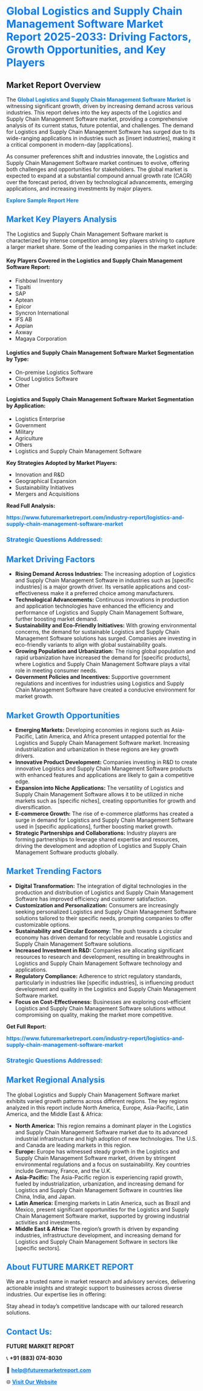 <h1 style="color: #007BFF;">Global Logistics and Supply Chain Management Software Market Report 2025-2033: Driving Factors, Growth Opportunities, and Key Players</h1>

<section id="overview">
<h2>Market Report Overview</h2>
<p>The <a href="https://www.futuremarketreport.com/industry-report/logistics-and-supply-chain-management-software-market" style="color: #007BFF; text-decoration: none;"><strong>Global Logistics and Supply Chain Management Software Market</strong></a> is witnessing significant growth, driven by increasing demand across various industries. This report delves into the key aspects of the Logistics and Supply Chain Management Software market, providing a comprehensive analysis of its current status, future potential, and challenges. The demand for Logistics and Supply Chain Management Software has surged due to its wide-ranging applications in industries such as [insert industries], making it a critical component in modern-day [applications].</p>
<p>As consumer preferences shift and industries innovate, the Logistics and Supply Chain Management Software market continues to evolve, offering both challenges and opportunities for stakeholders. The global market is expected to expand at a substantial compound annual growth rate (CAGR) over the forecast period, driven by technological advancements, emerging applications, and increasing investments by major players.</p>
</section>

<section id="overview">
<p><a href="https://www.futuremarketreport.com/request-sample/reportId=111999" style="color: #007BFF; text-decoration: none;"><strong>Explore Sample Report Here</strong></a></p>
</section>

<section id="key-players">
<h2 style="color: #007BFF;">Market Key Players Analysis</h2>
<p>The Logistics and Supply Chain Management Software market is characterized by intense competition among key players striving to capture a larger market share. Some of the leading companies in the market include:</p>
<h4>Key Players Covered in the Logistics and Supply Chain Management Software Report:</h4>
<ul><li>Fishbowl Inventory</li><li>Tipalti</li><li>SAP</li><li>Aptean</li><li>Epicor</li><li>Syncron International</li><li>IFS AB</li><li>Appian</li><li>Axway</li><li>Magaya Corporation</li></ul>
<h4>Logistics and Supply Chain Management Software Market Segmentation by Type:</h4>
<ul><li>On-premise Logistics Software</li><li>Cloud Logistics Software</li><li>Other</li></ul>

<h4>Logistics and Supply Chain Management Software Market Segmentation by Application:</h4>
<ul><li>Logistics Enterprise</li><li>Government</li><li>Military</li><li>Agriculture</li><li>Others</li><li>Logistics and Supply Chain Management Software</li></ul>
<p><strong>Key Strategies Adopted by Market Players:</strong></p>
<ul>
<li>Innovation and R&D</li>
<li>Geographical Expansion</li>
<li>Sustainability Initiatives</li>
<li>Mergers and Acquisitions</li>
</ul>
</section>

<section>
<p><strong>Read Full Analysis: </strong></p><a href="https://www.futuremarketreport.com/industry-report/logistics-and-supply-chain-management-software-market" style="color: #007BFF; text-decoration: none;"><strong>https://www.futuremarketreport.com/industry-report/logistics-and-supply-chain-management-software-market</strong></a>
<h3 style="color: #007BFF;">Strategic Questions Addressed:</h3>
</section>

<section id="driving-factors">
<h2 style="color: #007BFF;">Market Driving Factors</h2>
<ul>
<li><strong>Rising Demand Across Industries:</strong> The increasing adoption of Logistics and Supply Chain Management Software in industries such as [specific industries] is a major growth driver. Its versatile applications and cost-effectiveness make it a preferred choice among manufacturers.</li>
<li><strong>Technological Advancements:</strong> Continuous innovations in production and application technologies have enhanced the efficiency and performance of Logistics and Supply Chain Management Software, further boosting market demand.</li>
<li><strong>Sustainability and Eco-Friendly Initiatives:</strong> With growing environmental concerns, the demand for sustainable Logistics and Supply Chain Management Software solutions has surged. Companies are investing in eco-friendly variants to align with global sustainability goals.</li>
<li><strong>Growing Population and Urbanization:</strong> The rising global population and rapid urbanization have increased the demand for [specific products], where Logistics and Supply Chain Management Software plays a vital role in meeting consumer needs.</li>
<li><strong>Government Policies and Incentives:</strong> Supportive government regulations and incentives for industries using Logistics and Supply Chain Management Software have created a conducive environment for market growth.</li>
</ul>
</section>

<section id="growth-opportunities">
<h2 style="color: #007BFF;">Market Growth Opportunities</h2>
<ul>
<li><strong>Emerging Markets:</strong> Developing economies in regions such as Asia-Pacific, Latin America, and Africa present untapped potential for the Logistics and Supply Chain Management Software market. Increasing industrialization and urbanization in these regions are key growth drivers.</li>
<li><strong>Innovative Product Development:</strong> Companies investing in R&D to create innovative Logistics and Supply Chain Management Software products with enhanced features and applications are likely to gain a competitive edge.</li>
<li><strong>Expansion into Niche Applications:</strong> The versatility of Logistics and Supply Chain Management Software allows it to be utilized in niche markets such as [specific niches], creating opportunities for growth and diversification.</li>
<li><strong>E-commerce Growth:</strong> The rise of e-commerce platforms has created a surge in demand for Logistics and Supply Chain Management Software used in [specific applications], further boosting market growth.</li>
<li><strong>Strategic Partnerships and Collaborations:</strong> Industry players are forming partnerships to leverage shared expertise and resources, driving the development and adoption of Logistics and Supply Chain Management Software products globally.</li>
</ul>
</section>

<section id="trending-factors">
<h2 style="color: #007BFF;">Market Trending Factors</h2>
<ul>
<li><strong>Digital Transformation:</strong> The integration of digital technologies in the production and distribution of Logistics and Supply Chain Management Software has improved efficiency and customer satisfaction.</li>
<li><strong>Customization and Personalization:</strong> Consumers are increasingly seeking personalized Logistics and Supply Chain Management Software solutions tailored to their specific needs, prompting companies to offer customizable options.</li>
<li><strong>Sustainability and Circular Economy:</strong> The push towards a circular economy has driven demand for recyclable and reusable Logistics and Supply Chain Management Software solutions.</li>
<li><strong>Increased Investment in R&D:</strong> Companies are allocating significant resources to research and development, resulting in breakthroughs in Logistics and Supply Chain Management Software technology and applications.</li>
<li><strong>Regulatory Compliance:</strong> Adherence to strict regulatory standards, particularly in industries like [specific industries], is influencing product development and quality in the Logistics and Supply Chain Management Software market.</li>
<li><strong>Focus on Cost-Effectiveness:</strong> Businesses are exploring cost-efficient Logistics and Supply Chain Management Software solutions without compromising on quality, making the market more competitive.</li>
</ul>
</section>

<section>
<p><strong>Get Full Report: </strong></p><a href="https://www.futuremarketreport.com/industry-report/logistics-and-supply-chain-management-software-market" style="color: #007BFF; text-decoration: none;"><strong>https://www.futuremarketreport.com/industry-report/logistics-and-supply-chain-management-software-market</strong></a>
<h3 style="color: #007BFF;">Strategic Questions Addressed:</h3>
</section>


<section id="regional-analysis">
<h2 style="color: #007BFF;">Market Regional Analysis</h2>
<p>The global Logistics and Supply Chain Management Software market exhibits varied growth patterns across different regions. The key regions analyzed in this report include North America, Europe, Asia-Pacific, Latin America, and the Middle East & Africa:</p>
<ul>
<li><strong>North America:</strong> This region remains a dominant player in the Logistics and Supply Chain Management Software market due to its advanced industrial infrastructure and high adoption of new technologies. The U.S. and Canada are leading markets in this region.</li>
<li><strong>Europe:</strong> Europe has witnessed steady growth in the Logistics and Supply Chain Management Software market, driven by stringent environmental regulations and a focus on sustainability. Key countries include Germany, France, and the U.K.</li>
<li><strong>Asia-Pacific:</strong> The Asia-Pacific region is experiencing rapid growth, fueled by industrialization, urbanization, and increasing demand for Logistics and Supply Chain Management Software in countries like China, India, and Japan.</li>
<li><strong>Latin America:</strong> Emerging markets in Latin America, such as Brazil and Mexico, present significant opportunities for the Logistics and Supply Chain Management Software market, supported by growing industrial activities and investments.</li>
<li><strong>Middle East & Africa:</strong> The region’s growth is driven by expanding industries, infrastructure development, and increasing demand for Logistics and Supply Chain Management Software in sectors like [specific sectors].</li>
</ul>
</section>

<footer>
<h2 style="color: #007BFF;">About FUTURE MARKET REPORT</h2>
<p>We are a trusted name in market research and advisory services, delivering actionable insights and strategic support to businesses across diverse industries. Our expertise lies in offering:</p>

<p>Stay ahead in today’s competitive landscape with our tailored research solutions.</p>

<h2 style="color: #007BFF;">Contact Us:</h2>
<p><strong>FUTURE MARKET REPORT</strong></p>
<p>📞 <strong>+91 (883) 074-8030</strong></p>
<p>📧 <strong><a href="mailto:help@futuremarketreport.com" style="color: #007BFF;">help@futuremarketreport.com</a></strong></p>
<p>🌐 <strong><a href="https://www.futuremarketreport.com/" style="color: #007BFF;">Visit Our Website</a></strong></p>
</footer>